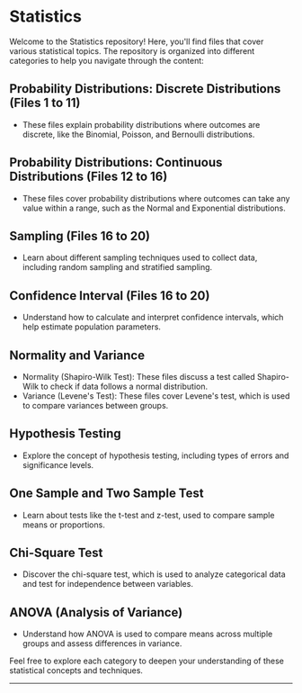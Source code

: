 # Statistics

Welcome to the Statistics repository! Here, you'll find files that cover various statistical topics. The repository is organized into different categories to help you navigate through the content:

## Probability Distributions: Discrete Distributions (Files 1 to 11)
- These files explain probability distributions where outcomes are discrete, like the Binomial, Poisson, and Bernoulli distributions.

## Probability Distributions: Continuous Distributions (Files 12 to 16)
- These files cover probability distributions where outcomes can take any value within a range, such as the Normal and Exponential distributions.

## Sampling (Files 16 to 20)
- Learn about different sampling techniques used to collect data, including random sampling and stratified sampling.

## Confidence Interval (Files 16 to 20)
- Understand how to calculate and interpret confidence intervals, which help estimate population parameters.

## Normality and Variance
- Normality (Shapiro-Wilk Test): These files discuss a test called Shapiro-Wilk to check if data follows a normal distribution.
- Variance (Levene's Test): These files cover Levene's test, which is used to compare variances between groups.

## Hypothesis Testing
- Explore the concept of hypothesis testing, including types of errors and significance levels.

## One Sample and Two Sample Test
- Learn about tests like the t-test and z-test, used to compare sample means or proportions.

## Chi-Square Test 
- Discover the chi-square test, which is used to analyze categorical data and test for independence between variables.

## ANOVA (Analysis of Variance)
- Understand how ANOVA is used to compare means across multiple groups and assess differences in variance.

Feel free to explore each category to deepen your understanding of these statistical concepts and techniques.

---
